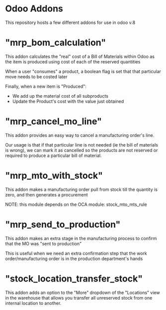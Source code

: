Odoo Addons
===========

This repository hosts a few different addons for use in odoo v.8


"mrp_bom_calculation"
====================
This addon calculates the "real" cost of a Bill of Materials within Odoo as
the item is produced using cost of each of the reserved quantities

When a user "consumes" a product, a boolean flag is set that that particular
move needs to be costed later

Finally, when a new item is "Produced":
- We add up the material cost of all subproducts
- Update the Product's cost with the value just obtained

"mrp_cancel_mo_line"
====================
This addon provides an easy way to cancel a manufacturing
order's line.  

Our usage is that if that particular line is not needed (ie
the bill of materials is wrong), we can mark it as cancelled
so the products are not reserved or required to produce a
particular bill of material.

"mrp_mto_with_stock"
====================
This addon makes a manufacturing order pull from stock
till the quantity is zero, and then generates a procurement

NOTE: this module depends on the OCA module: stock_mto_mts_rule

"mrp_send_to_production"
====================
This addon makes an extra stage in the manufacturing process
to confirm that the MO was "sent to production" 

This is useful when we need an extra confirmation step
that the work order/manufacturing order is in the production
department's hands

"stock_location_transfer_stock"
====================
This addon adds an option to the "More" dropdown of the "Locations"
view in the warehouse that allows you transfer all unreserved stock 
from one internal location to another.

